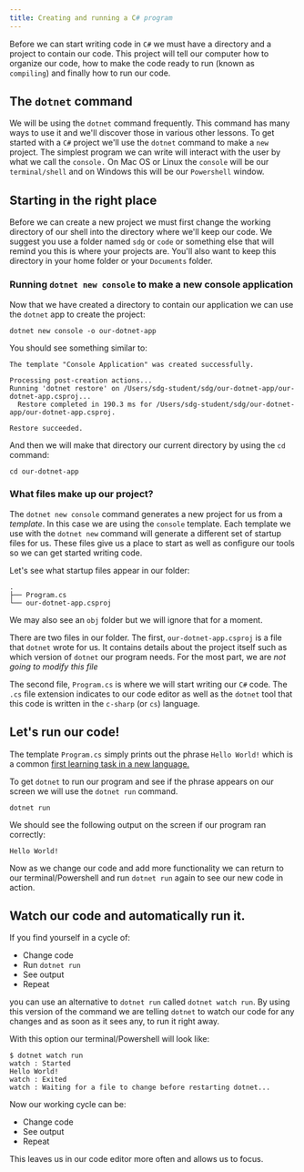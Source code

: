 ```yaml
---
title: Creating and running a C# program
---
```


Before we can start writing code in `C#` we must have a directory and a project
to contain our code. This project will tell our computer how to organize our
code, how to make the code ready to run (known as `compiling`) and finally how
to run our code.

## The `dotnet` command

We will be using the `dotnet` command frequently. This command has many ways to
use it and we'll discover those in various other lessons. To get started with a
`C#` project we'll use the `dotnet` command to make a `new` project. The
simplest program we can write will interact with the user by what we call the
`console.` On Mac OS or Linux the `console` will be our `terminal/shell` and on
Windows this will be our `Powershell` window.

## Starting in the right place

Before we can create a new project we must first change the working directory of
our shell into the directory where we'll keep our code. We suggest you use a
folder named `sdg` or `code` or something else that will remind you this is
where your projects are. You'll also want to keep this directory in your home
folder or your `Documents` folder.

### Running `dotnet new console` to make a new console application

Now that we have created a directory to contain our application we can use the
`dotnet` app to create the project:

```shell
dotnet new console -o our-dotnet-app
```

You should see something similar to:

```shell-session
The template "Console Application" was created successfully.

Processing post-creation actions...
Running 'dotnet restore' on /Users/sdg-student/sdg/our-dotnet-app/our-dotnet-app.csproj...
  Restore completed in 190.3 ms for /Users/sdg-student/sdg/our-dotnet-app/our-dotnet-app.csproj.

Restore succeeded.
```

And then we will make that directory our current directory by using the `cd`
command:

```shell
cd our-dotnet-app
```

### What files make up our project?

The `dotnet new console` command generates a new project for us from a
_template_. In this case we are using the `console` template. Each template we
use with the `dotnet new` command will generate a different set of startup files
for us. These files give us a place to start as well as configure our tools so
we can get started writing code.

Let's see what startup files appear in our folder:

```
.
├── Program.cs
└── our-dotnet-app.csproj
```

We may also see an `obj` folder but we will ignore that for a moment.

There are two files in our folder. The first, `our-dotnet-app.csproj` is a file
that `dotnet` wrote for us. It contains details about the project itself such as
which version of `dotnet` our program needs. For the most part, we are _not
going to modify this file_

The second file, `Program.cs` is where we will start writing our `C#` code. The
`.cs` file extension indicates to our code editor as well as the `dotnet` tool
that this code is written in the `c-sharp` (or `cs`) language.

## Let's run our code!

The template `Program.cs` simply prints out the phrase `Hello World!` which is a
common
[first learning task in a new language.](https://en.wikipedia.org/wiki/%22Hello,_World!%22_program)

To get `dotnet` to run our program and see if the phrase appears on our screen
we will use the `dotnet run` command.

`dotnet run`

We should see the following output on the screen if our program ran correctly:

```
Hello World!
```

Now as we change our code and add more functionality we can return to our
terminal/Powershell and run `dotnet run` again to see our new code in action.

## Watch our code and automatically run it.

If you find yourself in a cycle of:

- Change code
- Run `dotnet run`
- See output
- Repeat

you can use an alternative to `dotnet run` called `dotnet watch run`. By using
this version of the command we are telling `dotnet` to watch our code for any
changes and as soon as it sees any, to run it right away.

With this option our terminal/Powershell will look like:

```shell-session
$ dotnet watch run
watch : Started
Hello World!
watch : Exited
watch : Waiting for a file to change before restarting dotnet...
```

Now our working cycle can be:

- Change code
- See output
- Repeat

This leaves us in our code editor more often and allows us to focus.
